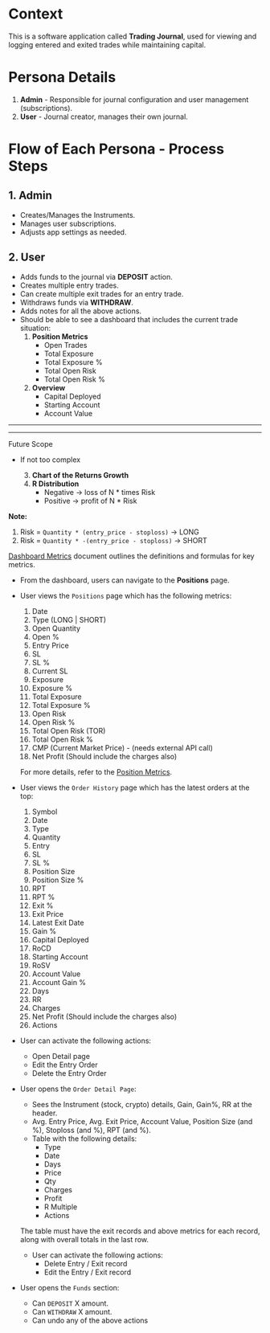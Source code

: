 # Context

This is a software application called **Trading Journal**, used for viewing and logging entered and exited trades while maintaining capital.

# Persona Details

1. **Admin** - Responsible for journal configuration and user management (subscriptions).
2. **User** - Journal creator, manages their own journal.

# Flow of Each Persona - Process Steps

## 1. Admin
- Creates/Manages the Instruments.
- Manages user subscriptions.
- Adjusts app settings as needed.

## 2. User
- Adds funds to the journal via **DEPOSIT** action.
- Creates multiple entry trades.
- Can create multiple exit trades for an entry trade.
- Withdraws funds via **WITHDRAW**.
- Adds notes for all the above actions.
- Should be able to see a dashboard that includes the current trade situation:
    1. **Position Metrics**
        - Open Trades
        - Total Exposure
        - Total Exposure %
        - Total Open Risk
        - Total Open Risk %
    2. **Overview**
        - Capital Deployed
        - Starting Account
        - Account Value

---
---
Future Scope
- If not too complex

	3. **Chart of the Returns Growth**
	4. **R Distribution**
		- Negative -> loss of N * times Risk
		- Positive -> profit of N * Risk

**Note:**
1. Risk = `Quantity * (entry_price - stoploss)` -> LONG
2. Risk = `Quantity * -(entry_price - stoploss)` -> SHORT

[Dashboard Metrics](metricsExplained/DashboardMetrics.md) document outlines the definitions and formulas for key metrics.

- From the dashboard, users can navigate to the **Positions** page.

- User views the `Positions` page which has the following metrics:
    1. Date
    2. Type (LONG | SHORT)
    3. Open Quantity
    4. Open %
    5. Entry Price
    6. SL 
    7. SL %
    8. Current SL
    9. Exposure
    10. Exposure %
    11. Total Exposure
    12. Total Exposure %
    13. Open Risk
    14. Open Risk %
    15. Total Open Risk (TOR)
    16. Total Open Risk %
    17. CMP (Current Market Price) - (needs external API call)
    18. Net Profit (Should include the charges also)

    For more details, refer to the [Position Metrics](metricsExplained/2.PositionMetrics.md).

- User views the `Order History` page which has the latest orders at the top:
    1. Symbol
    2. Date
    3. Type
    4. Quantity
    5. Entry
    6. SL
    7. SL %
    8. Position Size
    9. Position Size %
    10. RPT
    11. RPT %
    12. Exit %
    13. Exit Price
    14. Latest Exit Date
    15. Gain %
    16. Capital Deployed
    17. RoCD
    18. Starting Account
    19. RoSV
    20. Account Value
    21. Account Gain %
    22. Days
    23. RR
    24. Charges
    25. Net Profit (Should include the charges also)
    26. Actions

- User can activate the following actions:
    - Open Detail page
    - Edit the Entry Order
    - Delete the Entry Order

- User opens the `Order Detail Page`:
    - Sees the Instrument (stock, crypto) details, Gain, Gain%, RR at the header.
    - Avg. Entry Price, Avg. Exit Price, Account Value, Position Size (and %), Stoploss (and %), RPT (and %).
    - Table with the following details:
        - Type
        - Date
        - Days
        - Price
        - Qty
        - Charges
        - Profit
        - R Multiple
        - Actions

    The table must have the exit records and above metrics for each record, along with overall totals in the last row.
    - User can activate the following actions:
        - Delete Entry / Exit record
        - Edit the Entry / Exit record

- User opens the `Funds` section:
    - Can `DEPOSIT` X amount.
    - Can `WITHDRAW` X amount.
    - Can undo any of the above actions




